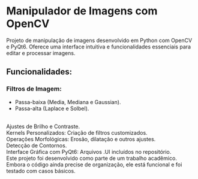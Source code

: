 # Manipulador de Imagens com OpenCV

Projeto de manipulação de imagens desenvolvido em Python com OpenCV e PyQt6. Oferece uma interface intuitiva e funcionalidades essenciais para editar e processar imagens.

## Funcionalidades:

### Filtros de Imagem:
   - Passa-baixa (Media, Mediana e Gaussian).  
   - Passa-alta (Laplace e Solbel).  
<br>
Ajustes de Brilho e Contraste.
<br>
Kernels Personalizados: Criação de filtros customizados.
<br>
Operações Morfológicas: Erosão, dilatação e outros ajustes.
<br>
Detecção de Contornos.
<br>
Interface Gráfica com PyQt6: Arquivos .UI incluídos no repositório.
<br> 
Este projeto foi desenvolvido como parte de um trabalho acadêmico. Embora o código ainda precise de organização, ele está funcional e foi testado com casos básicos.  
